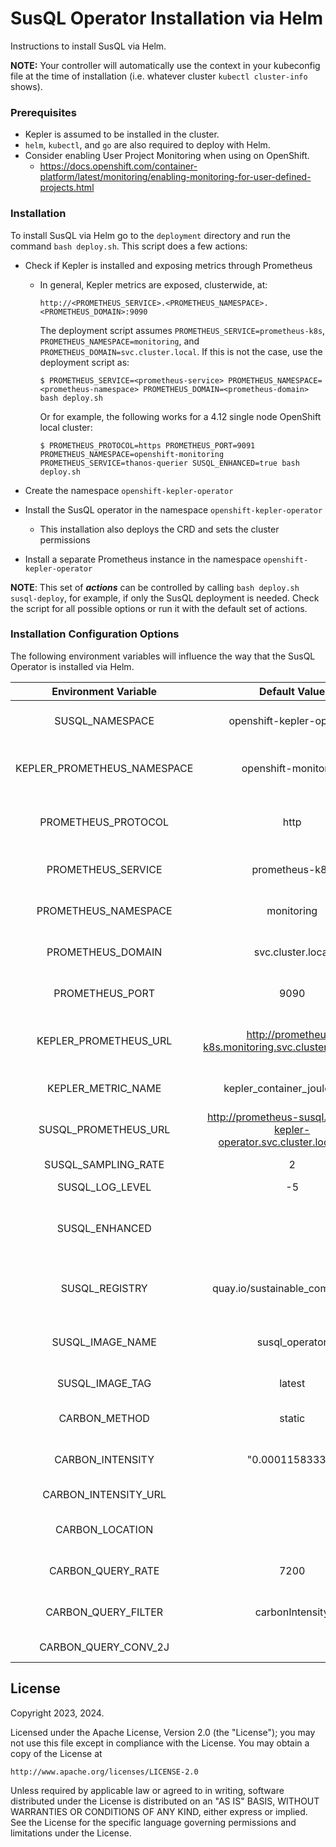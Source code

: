 # SusQL Operator Installation via Helm

Instructions to install SusQL via Helm.

**NOTE:** Your controller will automatically use the context in your kubeconfig file at the time of installation (i.e. whatever cluster `kubectl cluster-info` shows).

### Prerequisites

* Kepler is assumed to be installed in the cluster.
* `helm`, `kubectl`, and `go` are also required to deploy with Helm.
* Consider enabling User Project Monitoring when using on OpenShift.
    * https://docs.openshift.com/container-platform/latest/monitoring/enabling-monitoring-for-user-defined-projects.html

### Installation

To install SusQL via Helm go to the `deployment` directory and run the command `bash deploy.sh`. This script does a few actions:

* Check if Kepler is installed and exposing metrics through Prometheus
    * In general, Kepler metrics are exposed, clusterwide, at:

      ```
      http://<PROMETHEUS_SERVICE>.<PROMETHEUS_NAMESPACE>.<PROMETHEUS_DOMAIN>:9090
      ```

      The deployment script assumes `PROMETHEUS_SERVICE=prometheus-k8s`, `PROMETHEUS_NAMESPACE=monitoring`, and `PROMETHEUS_DOMAIN=svc.cluster.local`. If this is not the case, use the deployment script as:

      ```
      $ PROMETHEUS_SERVICE=<prometheus-service> PROMETHEUS_NAMESPACE=<prometheus-namespace> PROMETHEUS_DOMAIN=<prometheus-domain> bash deploy.sh
      ```

      Or for example, the following works for a 4.12 single node OpenShift local cluster:

      ```
      $ PROMETHEUS_PROTOCOL=https PROMETHEUS_PORT=9091 PROMETHEUS_NAMESPACE=openshift-monitoring PROMETHEUS_SERVICE=thanos-querier SUSQL_ENHANCED=true bash deploy.sh
      ```

* Create the namespace `openshift-kepler-operator`

* Install the SusQL operator in the namespace `openshift-kepler-operator`
    * This installation also deploys the CRD and sets the cluster permissions

* Install a separate Prometheus instance in the namespace `openshift-kepler-operator`

**NOTE**: This set of ***actions*** can be controlled by calling `bash deploy.sh susql-deploy`, for example, if only the SusQL deployment is needed. Check the script for all possible options or run it with the default set of actions.

### Installation Configuration Options

The following environment variables will influence the way that the SusQL Operator is installed via Helm.

| Environment Variable        | Default Value                 | Description                                      |
|:---------------------------:|:-----------------------------:|:------------------------------------------------:|
| SUSQL_NAMESPACE             | openshift-kepler-operator     | namespace that SusQL resources run in            |
| KEPLER_PROMETHEUS_NAMESPACE | openshift-monitoring          | namespace that Kepler Prometheus runs in         |
| PROMETHEUS_PROTOCOL         | http                          | Either http or https for Kepler Prometheus access|
| PROMETHEUS_SERVICE          | prometheus-k8s                | service name for the Kepler Prometheus           |
| PROMETHEUS_NAMESPACE        | monitoring                    | namespace used by the Kepler Prometheus          |
| PROMETHEUS_DOMAIN           | svc.cluster.local             | Domain used by the Kepler Prometheus             |
| PROMETHEUS_PORT             | 9090                          | Port used by the Kepler Prometheus               |
| KEPLER_PROMETHEUS_URL       | http://prometheus-k8s.monitoring.svc.cluster.local:9090 | A shortcut to specify final Kepler Prometheus URL |
| KEPLER_METRIC_NAME          | kepler_container_joules_total | Metric queried in the Kepler Prometheus          |
| SUSQL_PROMETHEUS_URL        | http://prometheus-susql.openshift-kepler-operator.svc.cluster.local:9090 | SusQL Prometheus URL |
| SUSQL_SAMPLING_RATE         | 2                             | Sampling rate in seconds                         |
| SUSQL_LOG_LEVEL             | -5                            | Log level                                        |
| SUSQL_ENHANCED              |                               | If set to any string, then use enhanced RBAC and SMON configuration |
| SUSQL_REGISTRY              | quay.io/sustainable_computing_io | Container registry that SusQL is stored in    |
| SUSQL_IMAGE_NAME            | susql_operator                | Image name used on SusQL container registry      |
| SUSQL_IMAGE_TAG             | latest                        | Tag for SusQL container                          |
| CARBON_METHOD               | static                        | "static", "simpledynamic", "casdk"               |
| CARBON_INTENSITY            | "0.00011583333"               | Carbon intensity in grams CO2 / Joule            |
| CARBON_INTENSITY_URL        |                               | Web API to query carbon intensity                |
| CARBON_LOCATION             |                               | Location for carbon intensity query              |
| CARBON_QUERY_RATE           | 7200                          | # of seconds between carbon intensity queries    |
| CARBON_QUERY_FILTER         | carbonIntensity               | JSON identifer of carbon intensity value         |
| CARBON_QUERY_CONV_2J        |                               | Convert to grams CO2/J                           |



## License

Copyright 2023, 2024.

Licensed under the Apache License, Version 2.0 (the "License");
you may not use this file except in compliance with the License.
You may obtain a copy of the License at

    http://www.apache.org/licenses/LICENSE-2.0

Unless required by applicable law or agreed to in writing, software
distributed under the License is distributed on an "AS IS" BASIS,
WITHOUT WARRANTIES OR CONDITIONS OF ANY KIND, either express or implied.
See the License for the specific language governing permissions and
limitations under the License.

